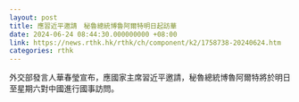 ```yaml
---
layout: post
title: 應習近平邀請　秘魯總統博魯阿爾特明日起訪華
date: 2024-06-24 08:44:30.000000000 +08:00
link: https://news.rthk.hk/rthk/ch/component/k2/1758738-20240624.htm
categories: rthk
---
```


外交部發言人華春瑩宣布，應國家主席習近平邀請，秘魯總統博魯阿爾特將於明日至星期六對中國進行國事訪問。
